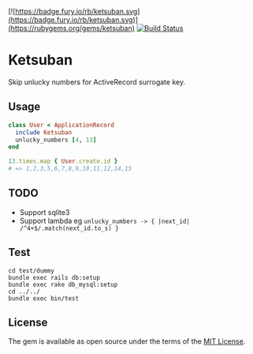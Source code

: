 [![https://badge.fury.io/rb/ketsuban.svg](https://badge.fury.io/rb/ketsuban.svg)](https://rubygems.org/gems/ketsuban)
[![Build Status](https://travis-ci.org/oieioi/ketsuban.svg?branch=master)](https://travis-ci.org/oieioi/ketsuban)

# Ketsuban

Skip unlucky numbers for ActiveRecord surrogate key.

## Usage

```ruby
class User < ApplicationRecord
  include Ketsuban
  unlucky_numbers [4, 13]
end
```

```ruby
13.times.map { User.create.id }
# => 1,2,3,5,6,7,8,9,10,11,12,14,15
```

## TODO

- Support sqlite3
- Support lambda eg `unlucky_numbers -> { |next_id| /^4+$/.match(next_id.to_s) }`

## Test

```
cd test/dummy
bundle exec rails db:setup
bundle exec rake db_mysql:setup
cd ../../
bundle exec bin/test
```


## License

The gem is available as open source under the terms of the [MIT License](https://opensource.org/licenses/MIT).
